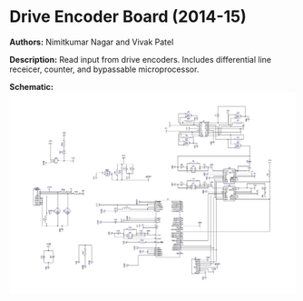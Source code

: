 # Drive Encoder Board (2014-15)

__Authors:__ Nimitkumar Nagar and Vivak Patel

__Description:__ Read input from drive encoders. Includes differential line receicer, counter, and bypassable microprocessor.

__Schematic:__ ![](drive-encoder-counter_sch_s1.jpg)
